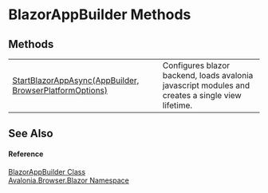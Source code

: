# BlazorAppBuilder Methods




## Methods
<table>
<tr>
<td><a href="M_Avalonia_Browser_Blazor_BlazorAppBuilder_StartBlazorAppAsync">StartBlazorAppAsync(AppBuilder, BrowserPlatformOptions)</a></td>
<td>Configures blazor backend, loads avalonia javascript modules and creates a single view lifetime.</td>
</tr>
</table>

## See Also


#### Reference
<a href="T_Avalonia_Browser_Blazor_BlazorAppBuilder">BlazorAppBuilder Class</a>  
<a href="N_Avalonia_Browser_Blazor">Avalonia.Browser.Blazor Namespace</a>  

